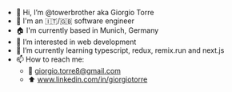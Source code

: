 - 👋 Hi, I’m @towerbrother aka Giorgio Torre
- :round_pushpin: I'm an :it:/:gb: software engineer 
- :house: I'm currently based in Munich, Germany
- 👀 I’m interested in web development
- 🌱 I’m currently learning typescript, redux, remix.run and next.js
- 📫 How to reach me:
  - :email: giorgio.torre8@gmail.com
  - :arrow_up: www.linkedin.com/in/giorgiotorre
